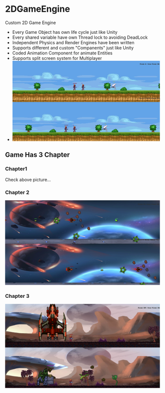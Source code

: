 # 2DGameEngine
Custom 2D Game Engine
- Every Game Object has own life cycle just like Unity
- Every shared variable have own Thread lock to avoiding DeadLock
- Independent Physics and Render Engines have been written
- Supports different and custom "Companents" just like Unity
- Coded Animation Component for animate Entities
- Supports split screen system for Multiplayer
-  ![Alt text](https://github.com/TkRsln/2DGameEngine/blob/main/game_ss/game__ss2.png?raw=true)

## Game Has 3 Chapter
### Chapter1
Check above picture...
### Chapter 2
![Alt text](https://github.com/TkRsln/2DGameEngine/blob/main/game_ss/game__ss3.png?raw=true)

### Chapter 3
![Alt text](https://github.com/TkRsln/2DGameEngine/blob/main/game_ss/game_ss4.png?raw=true)
